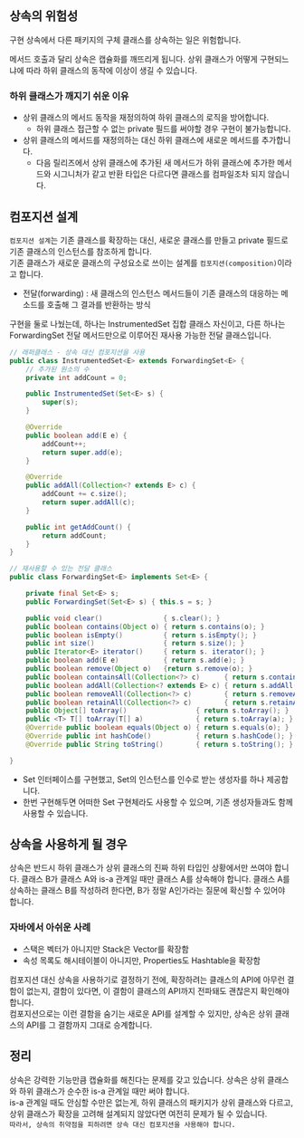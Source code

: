 ## 상속의 위험성
구현 상속에서 다른 패키지의 구체 클래스를 상속하는 일은 위험합니다.

메서드 호출과 달리 상속은 캡슐화를 깨뜨리게 됩니다. 상위 클래스가 어떻게 구현되느냐에 따라 하위 클래스의 동작에 이상이 생길 수 있습니다.

### 하위 클래스가 깨지기 쉬운 이유
- 상위 클래스의 메서드 동작을 재정의하여 하위 클래스의 로직을 방어합니다.
	- 하위 클래스 접근할 수 없는 private 필드를 써야할 경우 구현이 불가능합니다.
- 상위 클래스의 메서드를 재정의하는 대신 하위 클래스에 새로운 메서드를 추가합니다.
	- 다음 릴리즈에서 상위 클래스에 추가된 새 메서드가 하위 클래스에 추가한 메서드와 시그니처가 같고 반환 타입은 다르다면 클래스를 컴파일조차 되지 않습니다.

## 컴포지션 설계
`컴포지션 설계`는 기존 클래스를 확장하는 대신, 새로운 클래스를 만들고 private 필드로 기존 클래스의 인스턴스를 참조하게 합니다.<br>
기존 클래스가 새로운 클래스의 구성요소로 쓰이는 설계를 `컴포지션(composition)`이라고 합니다.
- 전달(forwarding) : 새 클래스의 인스턴스 메서드들이 기존 클래스의 대응하는 메소드를 호출해 그 결과를 반환하는 방식

구현을 둘로 나눴는데, 하나는 InstrumentedSet 집합 클래스 자신이고, 다른 하나는 ForwardingSet 전달 메서드만으로 이루어진 재사용 가능한 전달 클래스입니다.
```java
// 래퍼클래스 - 상속 대신 컴포지션을 사용
public class InstrumentedSet<E> extends ForwardingSet<E> {
    // 추가된 원소의 수
    private int addCount = 0;

    public InstrumentedSet(Set<E> s) {
        super(s);
    }

    @Override
    public boolean add(E e) {
        addCount++;
        return super.add(e);
    }

    @Override
    public addAll(Collection<? extends E> c) {
        addCount += c.size();
        return super.addAll(c);
    }

    public int getAddCount() {
        return addCount;
    }
}
```
```java
// 재사용할 수 있는 전달 클래스
public class ForwardingSet<E> implements Set<E> {

    private final Set<E> s;
    public ForwardingSet(Set<E> s) { this.s = s; }

    public void clear()               { s.clear(); }
    public boolean contains(Object o) { return s.contains(o); }
    public boolean isEmpty()          { return s.isEmpty(); }
    public int size()                 { return s.size(); }
    public Iterator<E> iterator()     { return s. iterator(); }
    public boolean add(E e)           { return s.add(e); }
    public boolean remove(Object o)   {return s.remove(o); }
    public boolean containsAll(Collection<?> c)      { return s.containsAll(c); }
    public boolean addAll(Collection<? extends E> c) { return s.addAll(c); }
    public boolean removeAll(Collection<?> c)        { return s.removeAll(c); }
    public boolean retainAll(Collection<?> c)        { return s.retainAll(c); }
    public Object[] toArray()                 { return s.toArray(); }
    public <T> T[] toArray(T[] a)             { return s.toArray(a); }
    @Override public boolean equals(Object o) { return s.equals(o); }
    @Override public int hashCode()           { return s.hashCode(); }
    @Override public String toString()        { return s.toString(); }

}
```
- Set 인터페이스를 구현했고, Set의 인스턴스를 인수로 받는 생성자를 하나 제공합니다.
- 한번 구현해두면 어떠한 Set 구현체라도 사용할 수 있으며, 기존 생성자들과도 함께 사용할 수 있습니다.

## 상속을 사용하게 될 경우
상속은 반드시 하위 클래스가 상위 클래스의 진짜 하위 타입인 상황에서만 쓰여야 합니다. 클래스 B가 클래스 A와 is-a 관계일 때만 클래스 A를 상속해야 합니다. 클래스 A를 상속하는 클래스 B를 작성하려 한다면, B가 정말 A인가라는 질문에 확신할 수 있어야 합니다.

### 자바에서 아쉬운 사례
- 스택은 벡터가 아니지만 Stack은 Vector를 확장함
- 속성 목록도 해시테이블이 아니지만, Properties도 Hashtable을 확장함

컴포지션 대신 상속을 사용하기로 결정하기 전에, 확장하려는 클래스의 API에 아무런 결함이 없는지, 결함이 있다면, 이 결함이 클래스의 API까지 전파돼도 괜찮은지 확인해야 합니다.<br>
컴포지션으로는 이런 결함을 숨기는 새로운 API를 설계할 수 있지만, 상속은 상위 클래스의 API를 그 결함까지 그대로 승계합니다.

## 정리
상속은 강력한 기능만큼 캡슐화를 해친다는 문제를 갖고 있습니다. 상속은 상위 클래스와 하위 클래스가 순수한 is-a 관계일 때만 써야 합니다.<br>
is-a 관계일 때도 안심할 수만은 없는게, 하위 클래스의 패키지가 상위 클래스와 다르고, 상위 클래스가 확장을 고려해 설계되지 않았다면 여전히 문제가 될 수 있습니다.<br>
`따라서, 상속의 취약점을 피하려면 상속 대신 컴포지션을 사용해야 합니다.`